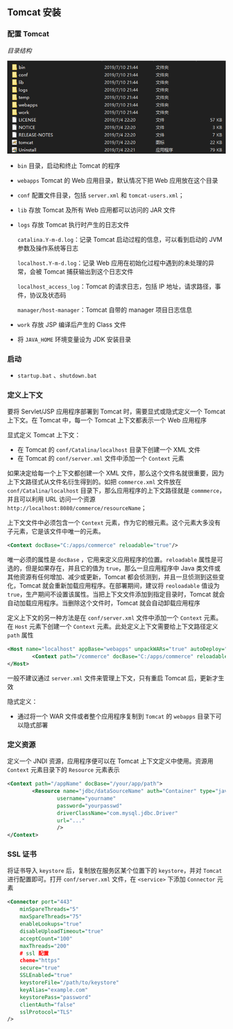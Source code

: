 ## Tomcat 安装

### 配置 Tomcat

*目录结构*

![](./Images/tomcat目录结构.png)

* `bin` 目录，启动和终止 Tomcat 的程序

* `webapps` Tomcat 的 Web 应用目录，默认情况下把 Web 应用放在这个目录

* `conf` 配置文件目录，包括 `server.xml` 和 `tomcat-users.xml`；

* `lib` 存放 Tomcat 及所有 Web 应用都可以访问的 JAR 文件

* `logs` 存放 Tomcat 执行时产生的日志文件

  `catalina.Y-m-d.log`：记录 Tomcat 启动过程的信息，可以看到启动的 JVM 参数及操作系统等日志

  `localhost.Y-m-d.log`：记录 Web 应用在初始化过程中遇到的未处理的异常，会被 Tomcat 捕获输出到这个日志文件

  `localhost_access_log`：Tomcat 的请求日志，包括 IP 地址，请求路径，事件，协议及状态码

  `manager/host-manager`：Tomcat 自带的 manager 项目日志信息

* `work` 存放 JSP 编译后产生的 Class 文件

* 将 `JAVA_HOME` 环境变量设为 JDK 安装目录

### 启动

* `startup.bat` 、`shutdown.bat`

### 定义上下文

要将 Servlet/JSP 应用程序部署到 Tomcat 时，需要显式或隐式定义一个 Tomcat 上下文。在 Tomcat 中，每一个 Tomcat 上下文都表示一个 Web 应用程序

显式定义 Tomcat 上下文：

* 在 Tomcat 的 `conf/Catalina/localhost` 目录下创建一个 XML 文件
* 在 Tomcat 的 `conf/server.xml` 文件中添加一个 `Context` 元素

如果决定给每一个上下文都创建一个 XML 文件，那么这个文件名就很重要，因为上下文路径式从文件名衍生得到的。如把 `commerce.xml` 文件放在 `conf/Catalina/localhost` 目录下，那么应用程序的上下文路径就是 `commmerce`，并且可以利用 URL 访问一个资源 `http://localhost:8080/commerce/resourceName`；

上下文文件中必须包含一个 `Context` 元素，作为它的根元素。这个元素大多没有子元素，它是该文件中唯一的元素。

```xml
<Context docBase="C:/apps/commerce" reloadable="true"/>
```

唯一必须的属性是 `docBase` ，它用来定义应用程序的位置。`reloadable` 属性是可选的，但是如果存在，并且它的值为 `true`，那么一旦应用程序中 Java 类文件或其他资源有任何增加、减少或更新，Tomcat 都会侦测到，并且一旦侦测到这些变化，Tomcat 就会重新加载应用程序。在部署期间，建议将 `reoloadable` 值设为 `true`，生产期间不设置该属性。当把上下文文件添加到指定目录时，Tomcat 就会自动加载应用程序。当删除这个文件时，Tomcat 就会自动卸载应用程序

定义上下文的另一种方法是在 `conf/server.xml` 文件中添加一个 `Context` 元素。在 `Host` 元素下创建一个 `Context` 元素。此处定义上下文需要给上下文路径定义 `path` 属性

```xml
<Host name="localhost" appBase="webapps" unpackWARs="true" autoDeploy="true">
		<Context path="/commerce" docBase="C:/apps/commerce" reloadable="true"/>
</Host>
```

一般不建议通过 `server.xml` 文件来管理上下文，只有重启 Tomcat 后，更新才生效

隐式定义：

* 通过将一个 WAR 文件或者整个应用程序复制到 `Tomcat` 的 `webapps` 目录下可以隐式部署

### 定义资源

定义一个 JNDI 资源，应用程序便可以在 Tomcat 上下文定义中使用。资源用 `Context` 元素目录下的 `Resource` 元素表示

```xml
<Context path="/appName" docBase="/your/app/path">
		<Resource name="jdbc/dataSourceName" auth="Container" type="javax.sql.DataSource"
				username="yourname"
				password="yourpasswd"
				driverClassName="com.mysql.jdbc.Driver"
				url="..."
				/>
</Context>
```

### SSL 证书

将证书导入 `keystore` 后，复制放在服务区某个位置下的 `keystore`，并对 `Tomcat` 进行配置即可。打开 `conf/server.xml` 文件，在 `<service>` 下添加 `Connector` 元素

```xml
<Connector port="443" 
    minSpareThreads="5" 
    maxSpareThreads="75" 
    enableLookups="true"
    disableUploadTimeout="true"
    acceptCount="100"
    maxThreads="200"
    # ssl 配置
    cheme="https"
    secure="true"
    SSLEnabled="true"
    keystoreFile="/path/to/keystore"
    keyAlias="example.com"
    keystorePass="password"
    clientAuth="false"
    sslProtocol="TLS"
/>
```


